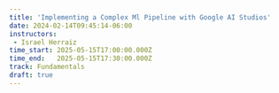 ```yaml
---
title: 'Implementing a Complex Ml Pipeline with Google AI Studios'
date: 2024-02-14T09:45:14-06:00
instructors:
 - Israel Herraiz
time_start: 2025-05-15T17:00:00.000Z
time_end:   2025-05-15T17:30:00.000Z
track: Fundamentals
draft: true
---
```


